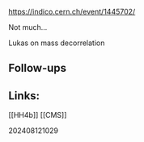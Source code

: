https://indico.cern.ch/event/1445702/

Not much...

Lukas on mass decorrelation

## Follow-ups


## Links: 
[[HH4b]]
[[CMS]]


202408121029
